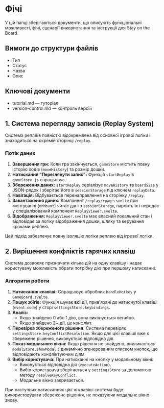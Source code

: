 # Фічі

У цій папці зберігаються документи, що описують функціональні можливості, фічі, сценарії використання та інструкції для Stay on the Board.

## Вимоги до структури файлів
- Тип
- Статус
- Назва
- Опис

## Ключові документи
- tutorial.md — туторіал
- version-control.md — контроль версій

## 1. Система перегляду записів (Replay System)

Система реплеїв повністю відокремлена від основної ігрової логіки і знаходиться на окремій сторінці `/replay`.

### Потік даних

1.  **Завершення гри:** Коли гра закінчується, `gameStore` містить повну історію ходів (`moveHistory`) та розмір дошки.
2.  **Натискання "Переглянути запис":** Функція `startReplay` в `gameStore.js` спрацьовує.
3.  **Збереження даних:** `startReplay` серіалізує `moveHistory` та `boardSize` у JSON-рядок і зберігає його в `sessionStorage` під ключем `replayData`.
4.  **Навігація:** Відбувається перенаправлення на сторінку `/replay`.
5.  **Завантаження даних:** Компонент `/replay/+page.svelte` при монтуванні (`onMount`) читає дані з `sessionStorage`, парсить їх і передає у спеціалізований компонент `ReplayViewer.svelte`.
6.  **Відображення:** `ReplayViewer.svelte` має власний локальний стан і відповідає за логіку відображення дошки, шляху та керування кроками реплею.

Цей підхід забезпечує повну ізоляцію логіки реплею від ігрової логіки.

## 2. Вирішення конфліктів гарячих клавіш

Система дозволяє призначати кілька дій на одну клавішу і надає користувачу можливість обрати потрібну дію при першому натисканні.

### Алгоритм роботи

1.  **Натискання клавіші:** Спрацьовує обробник `handleHotkey` у `GameBoard.svelte`.
2.  **Пошук збігів:** Функція шукає **всі** дії, прив'язані до натиснутої клавіші (`event.code`) у сторі `settingsStore.keybindings`.
3.  **Аналіз:**
    *   Якщо знайдено 0 або 1 дію, вона виконується негайно.
    *   Якщо знайдено 2+ дії, це конфлікт.
4.  **Перевірка збереженого рішення:** Система перевіряє `settingsStore.keyConflictResolution`. Якщо для цієї клавіші вже є збережене рішення, виконується відповідна дія.
5.  **Показ модального вікна:** Якщо рішення не знайдено, викликається `modalStore.showModal` з динамічно згенерованим списком кнопок, що відповідають конфліктуючим діям.
6.  **Вибір користувача:** При натисканні на кнопку у модальному вікні:
    *   Виконується відповідна дія (`executeAction`).
    *   Вибір користувача зберігається у `settingsStore` за допомогою методу `resolveKeyConflict`.
    *   Модальне вікно закривається.

При наступних натисканнях цієї ж клавіші система буде використовувати збережене рішення, не показуючи модальне вікно знову. 